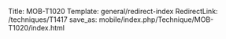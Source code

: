 Title: MOB-T1020
Template: general/redirect-index
RedirectLink: /techniques/T1417
save_as: mobile/index.php/Technique/MOB-T1020/index.html